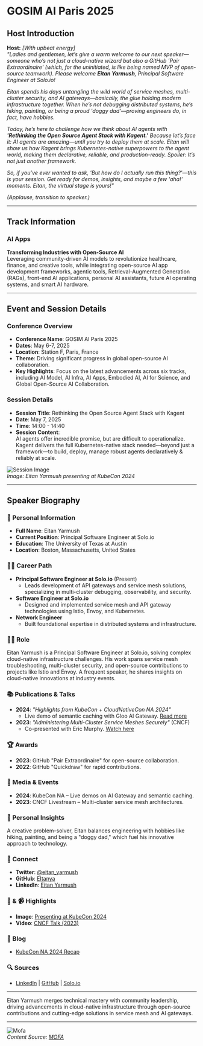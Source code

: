 
# GOSIM AI Paris 2025

## Host Introduction

**Host:** *[With upbeat energy]*  
*"Ladies and gentlemen, let’s give a warm welcome to our next speaker—someone who’s not just a cloud-native wizard but also a GitHub 'Pair Extraordinaire' (which, for the uninitiated, is like being named MVP of open-source teamwork). Please welcome **Eitan Yarmush**, Principal Software Engineer at Solo.io!*  

*Eitan spends his days untangling the wild world of service meshes, multi-cluster security, and AI gateways—basically, the glue holding modern infrastructure together. When he’s not debugging distributed systems, he’s hiking, painting, or being a proud 'doggy dad'—proving engineers do, in fact, have hobbies.*  

*Today, he’s here to challenge how we think about AI agents with **'Rethinking the Open Source Agent Stack with Kagent.'** Because let’s face it: AI agents are *amazing*—until you try to deploy them at scale. Eitan will show us how Kagent brings Kubernetes-native superpowers to the agent world, making them declarative, reliable, and production-ready. Spoiler: It’s not just another framework.*  

*So, if you’ve ever wanted to ask, *'But how do I actually *run* this thing?'*—this is your session. Get ready for demos, insights, and maybe a few 'aha!' moments. Eitan, the virtual stage is yours!"*  

*(Applause, transition to speaker.)*  

---

## Track Information

### AI Apps  
**Transforming Industries with Open-Source AI**  
Leveraging community-driven AI models to revolutionize healthcare, finance, and creative tools, while integrating open-source AI app development frameworks, agentic tools, Retrieval-Augmented Generation (RAGs), front-end AI applications, personal AI assistants, future AI operating systems, and smart AI hardware.

---

## Event and Session Details

### Conference Overview  
- **Conference Name**: GOSIM AI Paris 2025  
- **Dates**: May 6-7, 2025  
- **Location**: Station F, Paris, France  
- **Theme**: Driving significant progress in global open-source AI collaboration.  
- **Key Highlights**: Focus on the latest advancements across six tracks, including AI Model, AI Infra, AI Apps, Embodied AI, AI for Science, and Global Open-Source AI Collaboration.  

### Session Details  
- **Session Title**: Rethinking the Open Source Agent Stack with Kagent  
- **Date**: May 7, 2025  
- **Time**: 14:00 - 14:40  
- **Session Content**:  
  AI agents offer incredible promise, but are difficult to operationalize. Kagent delivers the full Kubernetes-native stack needed—beyond just a framework—to build, deploy, manage robust agents declaratively & reliably at scale.  

![Session Image](https://www.solo.io/blog/highlights-from-kubecon-cloudnativecon-north-america-2024)  
*Image: Eitan Yarmush presenting at KubeCon 2024*  

---

## Speaker Biography  

### 🧠 Personal Information  
- **Full Name**: Eitan Yarmush  
- **Current Position**: Principal Software Engineer at Solo.io  
- **Education**: The University of Texas at Austin  
- **Location**: Boston, Massachusetts, United States  

### 🧑‍💻 Career Path  
- **Principal Software Engineer at Solo.io** (Present)  
  - Leads development of API gateways and service mesh solutions, specializing in multi-cluster debugging, observability, and security.  
- **Software Engineer at Solo.io**  
  - Designed and implemented service mesh and API gateway technologies using Istio, Envoy, and Kubernetes.  
- **Network Engineer**  
  - Built foundational expertise in distributed systems and infrastructure.  

### 👨‍💻 Role  
Eitan Yarmush is a Principal Software Engineer at Solo.io, solving complex cloud-native infrastructure challenges. His work spans service mesh troubleshooting, multi-cluster security, and open-source contributions to projects like Istio and Envoy. A frequent speaker, he shares insights on cloud-native innovations at industry events.  

### 📚 Publications & Talks  
- **2024**: *"Highlights from KubeCon + CloudNativeCon NA 2024"*  
  - Live demo of semantic caching with Gloo AI Gateway. [Read more](https://www.solo.io/blog/highlights-from-kubecon-cloudnativecon-north-america-2024)  
- **2023**: *"Administering Multi-Cluster Service Meshes Securely"* (CNCF)  
  - Co-presented with Eric Murphy. [Watch here](https://www.youtube.com/watch?v=6tf69XWBTEg)  

### 🏆 Awards  
- **2023**: GitHub "Pair Extraordinaire" for open-source collaboration.  
- **2022**: GitHub "Quickdraw" for rapid contributions.  

### 🎤 Media & Events  
- **2024**: KubeCon NA – Live demos on AI Gateway and semantic caching.  
- **2023**: CNCF Livestream – Multi-cluster service mesh architectures.  

### 🎨 Personal Insights  
A creative problem-solver, Eitan balances engineering with hobbies like hiking, painting, and being a "doggy dad," which fuel his innovative approach to technology.  

### 🔗 Connect  
- **Twitter**: [@eitan_yarmush](https://x.com/eitan_yarmush)  
- **GitHub**: [EItanya](https://github.com/EItanya)  
- **LinkedIn**: [Eitan Yarmush](https://www.linkedin.com/in/eitan-yarmush-82890595)  

### 📸 & 📹 Highlights  
- **Image**: [Presenting at KubeCon 2024](https://www.solo.io/blog/highlights-from-kubecon-cloudnativecon-north-america-2024)  
- **Video**: [CNCF Talk (2023)](https://www.youtube.com/watch?v=6tf69XWBTEg)  

### 📖 Blog  
- [KubeCon NA 2024 Recap](https://www.solo.io/blog/highlights-from-kubecon-cloudnativecon-north-america-2024)  

### 🔍 Sources  
- [LinkedIn](https://www.linkedin.com/in/eitan-yarmush-82890595) | [GitHub](https://github.com/EItanya) | [Solo.io](https://www.solo.io/blog)  

---  

Eitan Yarmush merges technical mastery with community leadership, driving advancements in cloud-native infrastructure through open-source contributions and cutting-edge solutions in service mesh and AI gateways.  

---

![Mofa](mofa.png)  
*Content Source: [MOFA](https://github.com/moxin-org/mofa)*  
